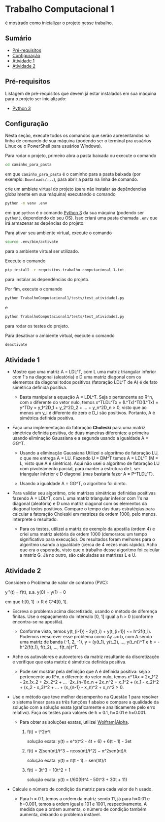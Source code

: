 # Trabalho Computacional 1

é mostrado como inicializar o projeto nesse trabalho.



## Sumário

- [Pré-requisitos](#Pré-requisitos)
- [Configuração](#Configuração)
- [Atividade 1](#Atividade-1)
- [Atividade 2](#Atividade-2)



## Pré-requisitos

Listagem de pré-requisitos que devem já estar instalados em sua máquina para o projeto ser inicializado:

- [Python 3]



## Configuração

Nesta seção, execute todos os comandos que serão apresentandos na linha de comando de sua máquina (podendo ser o terminal pra usuários Linux ou o PowerShell para usuários Windows).

Para rodar o projeto, primeiro abra a pasta baixada ou execute o comando
```bash
cd caminho_para_pasta
```
em que `caminho_para_pasta` é o caminho para a pasta baixada (por exemplo: `Downloads/...`), para abrir a pasta na linha de comando.

crie um ambiete virtual do projeto (para não instalar as depêndencias globalmente em sua máquina) executando o comando
```bash
python -m venv .env
```
em que `python` é o comando [Python 3] da sua máquina (podendo ser `python3`, dependendo do seu OS). Isso criará uma pasta chamada `.env` que irá armazenar as depências do projeto.

Para ativar seu ambiente virtual, execute o comando
```bash
source .env/bin/activate
```
para o ambiente virtual ser utilizado.

Execute o comando 
```bash
pip install -r requisitos-trabalho-computacional-1.txt
```
para instalar as dependências do projeto.

Por fim, execute o comando
```bash
python TrabalhoComputacional1/tests/test_atividade1.py 
```
e
```bash
python TrabalhoComputacional1/tests/test_atividade2.py 
```
para rodar os testes do projeto.

Para desativar o ambiente virtual, execute o comando
```bash
deactivate
```



## Atividade 1
 
- Mostre que uma matriz A = LDL^T, com L uma matriz triangular inferior com 1's na diagonal (aleatória) e D uma matriz diagonal com os elementos da diagonal todos positivos (fatoração LDL^T de A) é de fato simétrica definida positiva. 

    * Basta manipular a equação A = LDL^T. Seja x pertencente ao R^n, com x diferente do vetor nulo, temos x^TLDL^Tx = (L^Tx)^TD(L^Tx) = y^TDy = y_1^2D_1 + y_2^2D_2 + ... + y_n^2D_n > 0, visto que ao menos um y_i é diferente de zero e D_i são positivos. Portanto, A é simétrica definida positiva.

- Faça uma implementação da fatoração **Choleski** para uma matriz simétrica definida positiva, de duas maneiras diferentes: a primeira usando eliminação Gaussiana e a segunda usando a igualdade A = GG^T.

    * Usando a eliminação Gaussiana Utilizei o algoritmo de fatoração LU, o que me entrega A = LU. Fazendo U = DM^T temos A = LDL^T (M = L, visto que A é sinétrica). Aqui não usei o algoritmo de fatoração LU com pivoteamento parcial, para manter a estrutura de L ser triangular inferior e D diagonal (mas bastaria fazer A = P^TLDL^T).

    * Usando a igualdade A = GG^T, o algoritmo foi direto.

- Para validar seu algoritmo, crie matrizes simétricas definidas positivas fazendo A = LDL^T, com L uma matriz triangular inferior com 1's na diagonal (aleatória) e D uma matriz diagonal com os elementos da diagonal todos positivos. Compare o tempo das duas estratégias para calcular a fatoração Choleski em matrizes de ordem 1000, pelo menos. Interprete o resultado.

    * Para os testes, utilizei a matriz de exemplo da apostila (ordem 4) e criei uma matriz aletória de ordem 1000 (demorarou um tempo significativo para execução). Os resultados foram melhores para o algoritmo usando a igualdade (cerca de 4 vezes mais rápido). Acho que era o esperado, visto que o trabalho desse algoritmo foi calcular a matriz G. Já no outro, são calculadas as matrizes L e U.




## Atividade 2

Considere o Problema de valor de contorno (PVC):

y''(t) = f(t), s.a. y(0) = y(1) = 0

em que f:[0, 1] → R é C^4[0, 1]. 

- Escreva o problema acima discretizado, usando o método de diferença finitas. Use o espaçamento do intervalo [0, 1] igual a h > 0 (conforme encontra-se na apostila). 

    * Conforme visto, temos y(t_{i-1}) - 2y(t_i) + y(t_{i+1}) ~= h^2f(t_i). Podemos reescrever esse problema como Ay ~= b, com A sendo uma matriz de banda (-1, 2, -1), y = (y(t_1), y(t_2), ..., y(t_n))^T e b = -h^2(f(t_1), f(t_2), ..., f(t_n))^T.

- Ache os autovalores e autovetores da matriz resultante da discretizaçẽo e verifique que esta matriz é simétrica definida positiva. 

    * Pode ser mostrar pela definição que A é definida positiva: seja x pertencente ao R^n, x diferente do vetor nulo, temos x^TAx = 2x_1^2 - 2x_1x_2 + 2x_2^2 + ... -2x_{n-1}x_n + 2x_n^2 = x_1^2 + (x_1 - x_2)^2 + (x_2 - x_3)^2 + ... + (x_{n-1} - x_n)^2 + x_n^2 > 0.

- Use o método que teve melhor desempenho na Questão 1 para resolver o sistema linear para as três funções f abaixo e compare a qualidade da solução com a solução exata (graficamente e analiticamente pelo erro relativo). Faça os testes para valores de h = 0.1, h=0.01 e h=0.001. 

    * Para obter as soluções exatas, utilizei [Wolfram|Alpha].

        1. f(t) = t^2e^t

            solução exata: y(t) = e^t(t^2 - 4t + 6) + 6(t - 1) - 3et

        2. f(t) = 2[sen(πt)/t^3 − πcos(πt)/t^2] − π^2sen(πt)/t

            solução exata: y(t) = π(t - 1) + sen(πt)/t

        3. f(t) = 3t^3 − 10t^2 + 1

            solução exata: y(t) = t/60(9t^4 - 50t^3 + 30t + 11)

- Calcule o número de condição da matriz para cada valor de h usado.

    * Para h = 0.1, temos a ordem da matriz sendo 11, já para h=0.01 e h=0.001, temos a ordem igual a 101 e 1001, respectivamente. A medida que a ordem aumenta, o número de condição também aumenta, deixando o problema instável.

[Wolfram|Alpha]: https://www.wolframalpha.com/
[Python 3]: https://www.python.org/downloads/